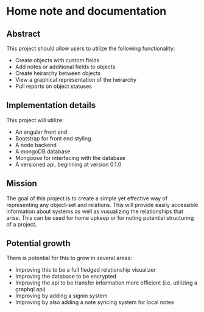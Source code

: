 # Home note and documentation

## Abstract

This project should allow users to utilize the following functionality:

- Create objects with custom fields
- Add notes or additional fields to objects
- Create heirarchy between objects
- View a graphical representation of the heirarchy
- Pull reports on object statuses

## Implementation details

This project will utilize:

- An angular front end
- Bootstrap for front end styling
- A node backend
- A mongoDB database
- Mongoose for interfacing with the database
- A versioned api, beginning at version 0.1.0

## Mission

The goal of this project is to create a simple yet effective way of representing any object-set and relations. This will provide easily accessible information about systems as well as vusualizing the relationships that arise. This can be used for home upkeep or for noting potential structuring of a project.

## Potential growth

There is potential for this to grow in several areas:

- Improving this to be a full fledged relationship visualizer
- Improving the database to be encrypted
- Improving the api to be transfer information more efficient (i.e. utilizing a graphql api)
- Improving by adding a signin system
- Improving by also adding a note syncing system for local notes


